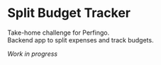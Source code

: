 # Split Budget Tracker

Take-home challenge for Perfingo.  
Backend app to split expenses and track budgets.

_Work in progress_
